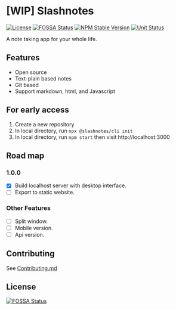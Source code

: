 # [WIP] Slashnotes

[![License](https://img.shields.io/github/license/slashnotes/slashnotes?color=blue)](https://github.com/slashnotes/slashnotes/blob/main/LICENSE.md)
[![FOSSA Status](https://app.fossa.com/api/projects/git%2Bgithub.com%2Fslashnotes%2Fslashnotes.svg?type=shield)](https://app.fossa.com/projects/git%2Bgithub.com%2Fslashnotes%2Fslashnotes?ref=badge_shield)
[![NPM Stable Version](https://img.shields.io/npm/v/@slashnotes/cli.svg)](https://www.npmjs.com/package/@slashnotes/cli)
[![Unit Status](https://github.com/slashnotes/slashnotes/actions/workflows/build-nightly.yml/badge.svg)](https://github.com/slashnotes/slashnotes/actions/workflows/build-nightly.yml)

A note taking app for your whole life.

## Features

- Open source
- Text-plain based notes
- Git based
- Support markdown, html, and Javascript

## For early access

1. Create a new repository
2. In local directory, run `npx @slashnotes/cli init`
3. In local directory, run `npm start` then visit http://localhost:3000

## Road map

### 1.0.0

- [x] Build localhost server with desktop interface.
- [ ] Export to static website.

### Other Features

- [ ] Split window.
- [ ] Mobile version.
- [ ] Api version.

## Contributing

See [Contributing.md](./Contributing.md)

## License

[![FOSSA Status](https://app.fossa.com/api/projects/git%2Bgithub.com%2Fslashnotes%2Fslashnotes.svg?type=large)](https://app.fossa.com/projects/git%2Bgithub.com%2Fslashnotes%2Fslashnotes?ref=badge_large)
